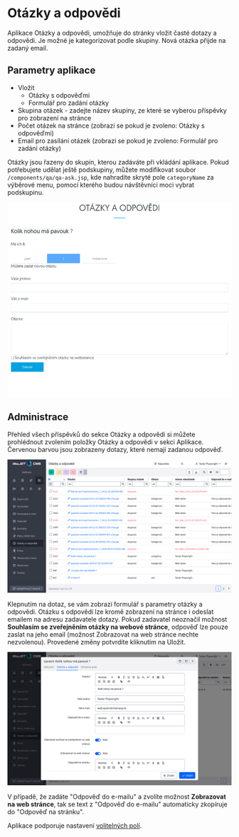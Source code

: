 # Otázky a odpovědi

Aplikace Otázky a odpovědi, umožňuje do stránky vložit časté dotazy a odpovědi. Je možné je kategorizovat podle skupiny. Nová otázka přijde na zadaný email.

## Parametry aplikace

- Vložit
  - Otázky s odpověďmi
  - Formulář pro zadání otázky
- Skupina otázek - zadejte název skupiny, ze které se vyberou příspěvky pro zobrazení na stránce
- Počet otázek na stránce (zobrazí se pokud je zvoleno: Otázky s odpověďmi)
- Email pro zasílání otázek (zobrazí se pokud je zvoleno: Formulář pro zadání otázky)

Otázky jsou řazeny do skupin, kterou zadáváte při vkládání aplikace. Pokud potřebujete udělat ještě podskupiny, můžete modifikovat soubor `/components/qa/qa-ask.jsp`, kde nahradíte skryté pole `categoryName` za výběrové menu, pomocí kterého budou návštěvníci moci vybrat podskupinu.

![](webform.png)

## Administrace

Přehled všech příspěvků do sekce Otázky a odpovědi si můžete prohlédnout zvolením položky Otázky a odpovědi v sekci Aplikace. Červenou barvou jsou zobrazeny dotazy, které nemají zadanou odpověď.

![](admin.png)

Klepnutím na dotaz, se vám zobrazí formulář s parametry otázky a odpovědi. Otázku s odpovědí lze kromě zobrazení na stránce i odeslat emailem na adresu zadavatele dotazy. Pokud zadavatel neoznačil možnost **Souhlasím se zveřejněním otázky na webové stránce**, odpověď lze pouze zaslat na jeho email (možnost Zobrazovat na web stránce nechte nezvolenou). Provedené změny potvrdíte kliknutím na Uložit.

![](admin-edit.png)

V případě, že zadáte "Odpověď do e-mailu" a zvolíte možnost **Zobrazovat na web stránce**, tak se text z "Odpověď do e-mailu" automaticky zkopíruje do "Odpověď na stránku".

Aplikace podporuje nastavení [volitelných polí](../../../frontend/webpages/customfields/README.md).
